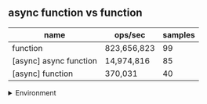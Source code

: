 ## async function vs function

|name|ops/sec|samples|
|-|-|-|
|function|823,656,823|99|
|[async] async function|14,974,816|85|
|[async] function|370,031|40|


<details>
<summary>Environment</summary>

* __Machine:__ linux x64 | 4 vCPUs | 15.6GB Mem
* __Run:__ Sun Mar 10 2024 15:37:11 GMT+0000 (Coordinated Universal Time)
</details>

<!--
{"environment":{"platform":"linux","arch":"x64","cpus":4,"totalMemory":15.606491088867188},"benchmarks":[{"name":"function","opsSec":823656823.3260716,"samples":6},{"name":"[async] async function","opsSec":14974815.916439293,"samples":7},{"name":"[async] function","opsSec":370030.66259205143,"samples":3}]}-->
